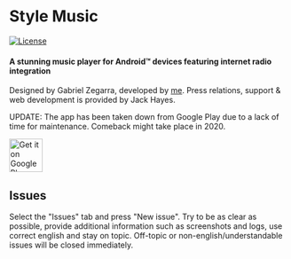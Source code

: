 # Style Music

[![License](https://img.shields.io/badge/license-Apache%202-blue.svg)](https://github.com/julianostarek/music/blob/master/LICENSE.txt)

#### A stunning music player for Android™ devices featuring internet radio integration
Designed by Gabriel Zegarra, developed by [me](https://github.com/julianostarek). Press relations, support & web development is provided by Jack Hayes.

UPDATE: The app has been taken down from Google Play due to a lack of time for maintenance. Comeback might take place in 2020.

<a href="https://play.google.com/store/apps/details?id=de.julianostarek.music" target="_blank">
  <img alt="Get it on Google Play"
       src="https://play.google.com/intl/en_us/badges/images/generic/en-play-badge.png" height="60"/>
</a>

## Issues

Select the "Issues" tab and press "New issue". Try to be as clear as possible, provide additional information such as screenshots and logs, use correct english and stay on topic. Off-topic or non-english/understandable issues will be closed immediately.
